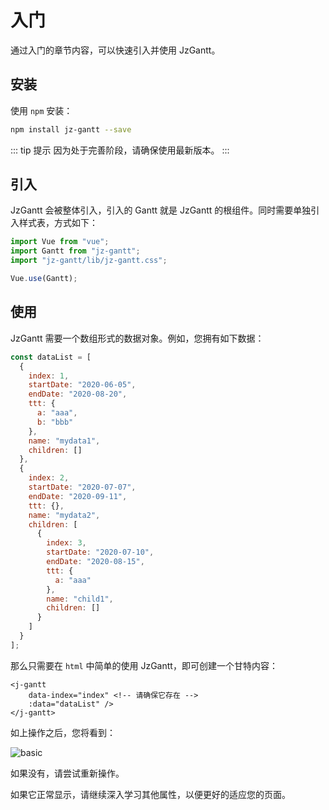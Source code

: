 # 入门

<Description author="jeremyjone" version="0.0.5" date="2020-09-14" copyright="jeremyjone" />

通过入门的章节内容，可以快速引入并使用 JzGantt。

## 安装

使用 `npm` 安装：

```bash
npm install jz-gantt --save
```

::: tip 提示
因为处于完善阶段，请确保使用最新版本。
:::

## 引入

JzGantt 会被整体引入，引入的 Gantt 就是 JzGantt 的根组件。同时需要单独引入样式表，方式如下：

```js
import Vue from "vue";
import Gantt from "jz-gantt";
import "jz-gantt/lib/jz-gantt.css";

Vue.use(Gantt);
```

## 使用

JzGantt 需要一个数组形式的数据对象。例如，您拥有如下数据：

```js
const dataList = [
  {
    index: 1,
    startDate: "2020-06-05",
    endDate: "2020-08-20",
    ttt: {
      a: "aaa",
      b: "bbb"
    },
    name: "mydata1",
    children: []
  },
  {
    index: 2,
    startDate: "2020-07-07",
    endDate: "2020-09-11",
    ttt: {},
    name: "mydata2",
    children: [
      {
        index: 3,
        startDate: "2020-07-10",
        endDate: "2020-08-15",
        ttt: {
          a: "aaa"
        },
        name: "child1",
        children: []
      }
    ]
  }
];
```

那么只需要在 `html` 中简单的使用 JzGantt，即可创建一个甘特内容：

```html{2}
<j-gantt
    data-index="index" <!-- 请确保它存在 -->
    :data="dataList" />
</j-gantt>
```

如上操作之后，您将看到：

<img :src="$withBase('/assets/gantt/basic.png')" alt="basic">

如果没有，请尝试重新操作。

如果它正常显示，请继续深入学习其他属性，以便更好的适应您的页面。
